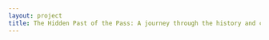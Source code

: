 ```yaml
--- 
layout: project 
title: The Hidden Past of the Pass: A journey through the history and culture of El Paso, Texas
---
```



